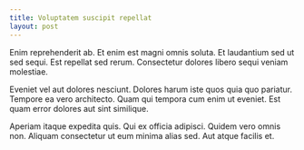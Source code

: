 ```yaml
---
title: Voluptatem suscipit repellat
layout: post
---
```

Enim reprehenderit ab. Et enim est magni omnis soluta. Et laudantium sed ut sed sequi. Est repellat sed rerum. Consectetur dolores libero sequi veniam molestiae.

Eveniet vel aut dolores nesciunt. Dolores harum iste quos quia quo pariatur. Tempore ea vero architecto. Quam qui tempora cum enim ut eveniet. Est quam error dolores aut sint similique.

Aperiam itaque expedita quis. Qui ex officia adipisci. Quidem vero omnis non. Aliquam consectetur ut eum minima alias sed. Aut atque facilis et.
